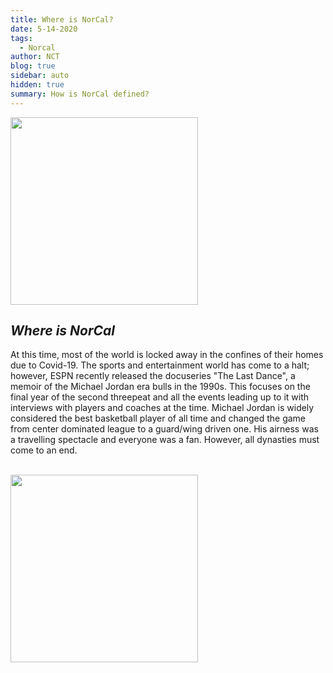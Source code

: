 ```yaml
---
title: Where is NorCal?
date: 5-14-2020
tags: 
  - Norcal
author: NCT
blog: true
sidebar: auto
hidden: true
summary: How is NorCal defined?
---
```

<TagLinks />
<img src="https://upload.wikimedia.org/wikipedia/commons/3/3f/Northern_California_counties_in_red.png" width=300px>

## *Where is NorCal*
At this time, most of the world is locked away in the confines of their homes due to Covid-19. The sports and entertainment world has come to a halt; however, ESPN recently released the docuseries "The Last Dance", a memoir of the Michael Jordan era bulls in the 1990s.  This focuses on the final year of the second threepeat and all the events leading up to it with interviews with players and coaches at the time.  Michael Jordan is widely considered the best basketball player of all time and changed the game from center dominated league to a guard/wing driven one. His airness was a travelling spectacle and everyone was a fan. However, all dynasties must come to an end. 
<br/><br/>

<img src="https://upload.wikimedia.org/wikipedia/commons/a/ac/Northern_California_Megaregion_Employment_2017.jpg" width=300px>
